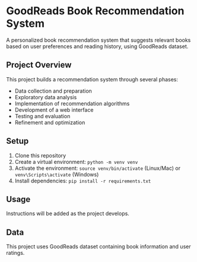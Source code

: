 # GoodReads Book Recommendation System

A personalized book recommendation system that suggests relevant books based on user preferences and reading history, using GoodReads dataset.

## Project Overview

This project builds a recommendation system through several phases:
- Data collection and preparation
- Exploratory data analysis
- Implementation of recommendation algorithms
- Development of a web interface
- Testing and evaluation
- Refinement and optimization

## Setup

1. Clone this repository
2. Create a virtual environment: `python -m venv venv`
3. Activate the environment: `source venv/bin/activate` (Linux/Mac) or `venv\Scripts\activate` (Windows)
4. Install dependencies: `pip install -r requirements.txt`

## Usage

Instructions will be added as the project develops.

## Data

This project uses GoodReads dataset containing book information and user ratings.